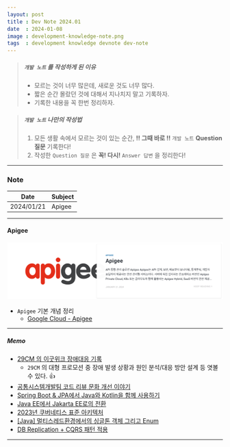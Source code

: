 ```yaml
---
layout: post
title : Dev Note 2024.01
date  : 2024-01-08
image : development-knowledge-note.png
tags  : development knowledge devnote dev-note
---
```


> ##### `개발 노트` 를 작성하게 된 이유
> - 모르는 것이 너무 많은데, 새로운 것도 너무 많다.
> - 짧은 순간 몰랐던 것에 대해서 지나치지 말고 기록하자.
> - 기록한 내용을 꼭 한번 정리하자.

> ##### `개발 노트` 나만의 작성법
> 1. 모든 생활 속에서 모르는 것이 있는 순간, **!! 그때 바로 !!** `개발 노트` **Question 질문** 기록한다!
> 2. 작성한 `Question 질문` 은 **꼭! 다시!** `Answer 답변` 을 정리한다!

---

### Note

| Date | Subject |
| :---: | --- |
| 2024/01/21 | Apigee |

---

#### Apigee

[![Apigee](/images/dev-note_apigee.png)](/2024/01/21/Apigee)

- `Apigee` 기본 개념 정리
  - [Google Cloud - Apigee](https://cloud.google.com/apigee/docs/api-platform/get-started/what-apigee?hl=ko)

---

##### Memo

- [29CM 의 이굿위크 장애대응 기록](https://medium.com/@greg.shiny82/29cm-%EC%9D%98-%EC%9D%B4%EA%B5%BF%EC%9C%84%ED%81%AC-%EC%9E%A5%EC%95%A0%EB%8C%80%EC%9D%91-%EA%B8%B0%EB%A1%9D-177b6b2f07a0)
  - `29CM` 의 대형 프로모션 중 장애 발생 상황과 원인 분석/대응 방안 설계 등 엿볼 수 있다. 👍
- [공통시스템개발팀 코드 리뷰 문화 개선 이야기](https://techblog.woowahan.com/7152/)
- [Spring Boot & JPA에서 Java와 Kotlin을 함께 사용하기](https://tech.inflab.com/20240110-java-and-kotlin/)
- [Java EE에서 Jakarta EE로의 전환](https://www.samsungsds.com/kr/insights/java_jakarta.html)
- [2023년 쿠버네티스 표준 아키텍처](https://yozm.wishket.com/magazine/detail/1998/)
- [[Java] 멀티스레드환경에서의 싱글톤 객체 그리고 Enum](https://velog.io/@mooh2jj/%EB%A9%80%ED%8B%B0%EC%8A%A4%EB%A0%88%EB%93%9C%ED%99%98%EA%B2%BD%EC%97%90%EC%84%9C%EC%9D%98-%EC%8B%B1%EA%B8%80%ED%86%A4-%EA%B0%9D%EC%B2%B4-%EA%B7%B8%EB%A6%AC%EA%B3%A0-enum)
- [DB Replication + CQRS 패턴 적용](https://velog.io/@znftm97/CQS-%ED%8C%A8%ED%84%B4-%EC%A0%81%EC%9A%A9-%EB%B0%8F-readwrite-DB-%EB%B6%84%EB%A6%AC%ED%95%98%EA%B8%B0-AWS-Aurora)

---
